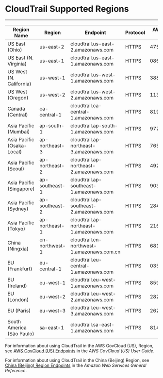 # CloudTrail Supported Regions<a name="cloudtrail-supported-regions"></a>


****  

| Region Name | Region | Endpoint | Protocol | AWS Account ID | Support Date | 
| --- | --- | --- | --- | --- | --- | 
| US East \(Ohio\) | us\-east\-2 | cloudtrail\.us\-east\-2\.amazonaws\.com | HTTPS | 475085895292 | 10/17/2016 | 
| US East \(N\. Virginia\) | us\-east\-1 | cloudtrail\.us\-east\-1\.amazonaws\.com | HTTPS | 086441151436 | 11/13/2013 | 
| US West \(N\. California\) | us\-west\-1 | cloudtrail\.us\-west\-1\.amazonaws\.com | HTTPS | 388731089494 | 05/13/2014 | 
| US West \(Oregon\) | us\-west\-2 | cloudtrail\.us\-west\-2\.amazonaws\.com | HTTPS | 113285607260 | 11/13/2013 | 
| Canada \(Central\) | ca\-central\-1 | cloudtrail\.ca\-central\-1\.amazonaws\.com | HTTPS | 819402241893 | 12/08/2016 | 
| Asia Pacific \(Mumbai\) | ap\-south\-1 | cloudtrail\.ap\-south\-1\.amazonaws\.com | HTTPS | 977081816279 | 06/27/2016 | 
| Asia Pacific \(Osaka\-Local\) | ap\-northeast\-3 | cloudtrail\.ap\-northeast\-3\.amazonaws\.com | HTTPS | 765225791966 | 02/12/2018 | 
| Asia Pacific \(Seoul\) | ap\-northeast\-2 | cloudtrail\.ap\-northeast\-2\.amazonaws\.com | HTTPS | 492519147666 | 01/06/2016 | 
| Asia Pacific \(Singapore\) | ap\-southeast\-1 | cloudtrail\.ap\-southeast\-1\.amazonaws\.com | HTTPS | 903692715234  | 06/30/2014 | 
| Asia Pacific \(Sydney\) | ap\-southeast\-2 | cloudtrail\.ap\-southeast\-2\.amazonaws\.com | HTTPS | 284668455005 | 05/13/2014 | 
| Asia Pacific \(Tokyo\) | ap\-northeast\-1 | cloudtrail\.ap\-northeast\-1\.amazonaws\.com | HTTPS | 216624486486 | 06/30/2014 | 
| China \(Ningxia\) | cn\-northwest\-1 | cloudtrail\.cn\-northwest\-1\.amazonaws\.com\.cn | HTTPS | 681348832753  | 12/11/2017 | 
| EU \(Frankfurt\) | eu\-central\-1 | cloudtrail\.eu\-central\-1\.amazonaws\.com | HTTPS | 035351147821 | 10/23/2014 | 
| EU \(Ireland\) | eu\-west\-1 | cloudtrail\.eu\-west\-1\.amazonaws\.com | HTTPS | 859597730677 | 05/13/2014 | 
| EU \(London\) | eu\-west\-2 | cloudtrail\.eu\-west\-2\.amazonaws\.com | HTTPS | 282025262664 | 12/13/2016 | 
| EU \(Paris\) | eu\-west\-3 | cloudtrail\.eu\-west\-3\.amazonaws\.com | HTTPS | 262312530599  | 12/18/2017 | 
| South America \(São Paulo\) | sa\-east\-1 | cloudtrail\.sa\-east\-1\.amazonaws\.com | HTTPS | 814480443879 | 06/30/2014 | 

For information about using CloudTrail in the AWS GovCloud \(US\), Region, see [AWS GovCloud \(US\) Endpoints](https://docs.aws.amazon.com/govcloud-us/latest/UserGuide/using-govcloud-endpoints.html) in the *AWS GovCloud \(US\) User Guide*\. 

For information about using CloudTrail in the China \(Beijing\) Region, see [China \(Beijing\) Region Endpoints](http://docs.amazonaws.cn/en_us/general/latest/gr/rande.html#cnnorth_region) in the *Amazon Web Services General Reference*\.